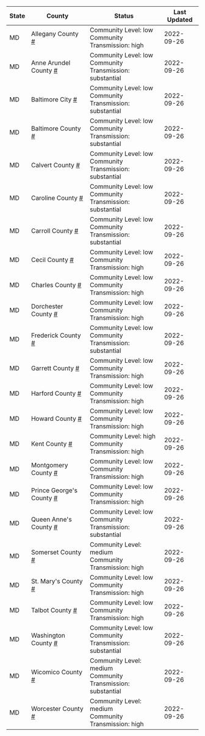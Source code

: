 State | County | Status | Last Updated
--- | --- | --- | --- 
MD | Allegany County <a href="#allegany_county">#</a> | <a name="allegany_county"></a>Community Level: low<br/>Community Transmission: high | 2022-09-26
MD | Anne Arundel County <a href="#anne_arundel_county">#</a> | <a name="anne_arundel_county"></a>Community Level: low<br/>Community Transmission: substantial | 2022-09-26
MD | Baltimore City <a href="#baltimore_city">#</a> | <a name="baltimore_city"></a>Community Level: low<br/>Community Transmission: substantial | 2022-09-26
MD | Baltimore County <a href="#baltimore_county">#</a> | <a name="baltimore_county"></a>Community Level: low<br/>Community Transmission: substantial | 2022-09-26
MD | Calvert County <a href="#calvert_county">#</a> | <a name="calvert_county"></a>Community Level: low<br/>Community Transmission: substantial | 2022-09-26
MD | Caroline County <a href="#caroline_county">#</a> | <a name="caroline_county"></a>Community Level: low<br/>Community Transmission: substantial | 2022-09-26
MD | Carroll County <a href="#carroll_county">#</a> | <a name="carroll_county"></a>Community Level: low<br/>Community Transmission: substantial | 2022-09-26
MD | Cecil County <a href="#cecil_county">#</a> | <a name="cecil_county"></a>Community Level: low<br/>Community Transmission: high | 2022-09-26
MD | Charles County <a href="#charles_county">#</a> | <a name="charles_county"></a>Community Level: low<br/>Community Transmission: high | 2022-09-26
MD | Dorchester County <a href="#dorchester_county">#</a> | <a name="dorchester_county"></a>Community Level: low<br/>Community Transmission: high | 2022-09-26
MD | Frederick County <a href="#frederick_county">#</a> | <a name="frederick_county"></a>Community Level: low<br/>Community Transmission: substantial | 2022-09-26
MD | Garrett County <a href="#garrett_county">#</a> | <a name="garrett_county"></a>Community Level: low<br/>Community Transmission: high | 2022-09-26
MD | Harford County <a href="#harford_county">#</a> | <a name="harford_county"></a>Community Level: low<br/>Community Transmission: high | 2022-09-26
MD | Howard County <a href="#howard_county">#</a> | <a name="howard_county"></a>Community Level: low<br/>Community Transmission: high | 2022-09-26
MD | Kent County <a href="#kent_county">#</a> | <a name="kent_county"></a>Community Level: high<br/>Community Transmission: high | 2022-09-26
MD | Montgomery County <a href="#montgomery_county">#</a> | <a name="montgomery_county"></a>Community Level: low<br/>Community Transmission: high | 2022-09-26
MD | Prince George's County <a href="#prince_george's_county">#</a> | <a name="prince_george's_county"></a>Community Level: low<br/>Community Transmission: high | 2022-09-26
MD | Queen Anne's County <a href="#queen_anne's_county">#</a> | <a name="queen_anne's_county"></a>Community Level: low<br/>Community Transmission: substantial | 2022-09-26
MD | Somerset County <a href="#somerset_county">#</a> | <a name="somerset_county"></a>Community Level: medium<br/>Community Transmission: high | 2022-09-26
MD | St. Mary's County <a href="#st._mary's_county">#</a> | <a name="st._mary's_county"></a>Community Level: low<br/>Community Transmission: high | 2022-09-26
MD | Talbot County <a href="#talbot_county">#</a> | <a name="talbot_county"></a>Community Level: low<br/>Community Transmission: high | 2022-09-26
MD | Washington County <a href="#washington_county">#</a> | <a name="washington_county"></a>Community Level: low<br/>Community Transmission: substantial | 2022-09-26
MD | Wicomico County <a href="#wicomico_county">#</a> | <a name="wicomico_county"></a>Community Level: medium<br/>Community Transmission: substantial | 2022-09-26
MD | Worcester County <a href="#worcester_county">#</a> | <a name="worcester_county"></a>Community Level: medium<br/>Community Transmission: high | 2022-09-26
